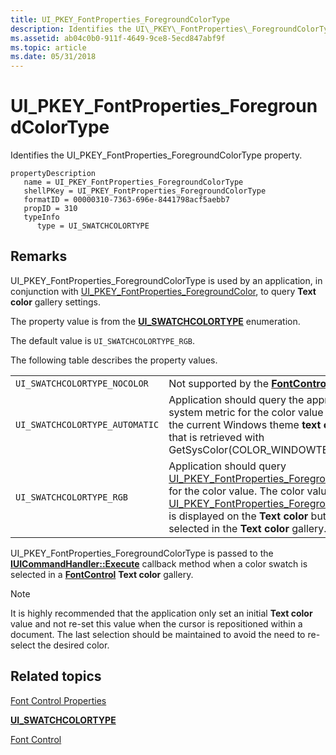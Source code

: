 ```yaml
---
title: UI_PKEY_FontProperties_ForegroundColorType
description: Identifies the UI\_PKEY\_FontProperties\_ForegroundColorType property.
ms.assetid: ab04c0b0-911f-4649-9ce8-5ecd847abf9f
ms.topic: article
ms.date: 05/31/2018
---
```


# UI\_PKEY\_FontProperties\_ForegroundColorType

Identifies the UI\_PKEY\_FontProperties\_ForegroundColorType property.

```
propertyDescription
   name = UI_PKEY_FontProperties_ForegroundColorType
   shellPKey = UI_PKEY_FontProperties_ForegroundColorType
   formatID = 00000310-7363-696e-8441798acf5aebb7
   propID = 310
   typeInfo
      type = UI_SWATCHCOLORTYPE
```

## Remarks

UI\_PKEY\_FontProperties\_ForegroundColorType is used by an application, in conjunction with [UI\_PKEY\_FontProperties\_ForegroundColor](windowsribbon-reference-properties-uipkey-fontproperties-foregroundcolor.md), to query **Text color** gallery settings.

The property value is from the [**UI\_SWATCHCOLORTYPE**](https://docs.microsoft.com/windows/desktop/api/uiribbon/ne-uiribbon-ui_swatchcolortype) enumeration.

The default value is `UI_SWATCHCOLORTYPE_RGB`.

The following table describes the property values.



|                                |                                                                                                                                                                                                                                                                                                                                                                                                                       |
|--------------------------------|-----------------------------------------------------------------------------------------------------------------------------------------------------------------------------------------------------------------------------------------------------------------------------------------------------------------------------------------------------------------------------------------------------------------------|
| `UI_SWATCHCOLORTYPE_NOCOLOR`   | Not supported by the [**FontControl**](windowsribbon-element-fontcontrol.md).                                                                                                                                                                                                                                                                                                                                        |
| `UI_SWATCHCOLORTYPE_AUTOMATIC` | Application should query the appropriate system metric for the color value typically the current Windows theme **text color** that is retrieved with GetSysColor(COLOR\_WINDOWTEXT).                                                                                                                                                                                                                                  |
| `UI_SWATCHCOLORTYPE_RGB`       | Application should query [UI\_PKEY\_FontProperties\_ForegroundColor](windowsribbon-reference-properties-uipkey-fontproperties-foregroundcolor.md) for the color value. The color value of [UI\_PKEY\_FontProperties\_ForegroundColor](windowsribbon-reference-properties-uipkey-fontproperties-foregroundcolor.md) is displayed on the **Text color** button and selected in the **Text color** gallery.<br/> |



 

UI\_PKEY\_FontProperties\_ForegroundColorType is passed to the [**IUICommandHandler::Execute**](https://docs.microsoft.com/windows/desktop/api/uiribbon/nf-uiribbon-iuicommandhandler-execute) callback method when a color swatch is selected in a [**FontControl**](windowsribbon-element-fontcontrol.md) **Text color** gallery.

> [!Note]  
> It is highly recommended that the application only set an initial **Text color** value and not re-set this value when the cursor is repositioned within a document. The last selection should be maintained to avoid the need to re-select the desired color.

 

## Related topics

<dl> <dt>

[Font Control Properties](windowsribbon-reference-properties-fontcontrol.md)
</dt> <dt>

[**UI\_SWATCHCOLORTYPE**](https://docs.microsoft.com/windows/desktop/api/uiribbon/ne-uiribbon-ui_swatchcolortype)
</dt> <dt>

[Font Control](windowsribbon-controls-fontcontrol.md)
</dt> </dl>

 

 





